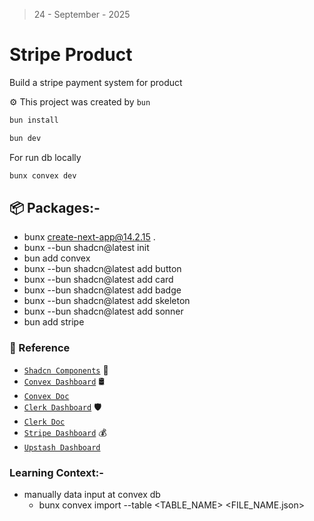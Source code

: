 > 24 - September - 2025

# Stripe Product

Build a stripe payment system for product

⚙️ This project was created by `bun`

```sh
bun install
```

```sh
bun dev
```

For run db locally

```sh
bunx convex dev
```

## 📦 Packages:-

- bunx create-next-app@14.2.15 .
- bunx --bun shadcn@latest init
- bun add convex
- bunx --bun shadcn@latest add button
- bunx --bun shadcn@latest add card
- bunx --bun shadcn@latest add badge
- bunx --bun shadcn@latest add skeleton
- bunx --bun shadcn@latest add sonner
- bun add stripe

### 📎 Reference

- [`Shadcn Components`](https://ui.shadcn.com/docs/components) 🎨
- [`Convex Dashboard`](https://dashboard.convex.dev) 🛢️
- [`Convex Doc`](https://docs.convex.dev)
- [`Clerk Dashboard`](https://dashboard.clerk.com) 🛡️
- [`Clerk Doc`](https://clerk.com/docs)
- [`Stripe Dashboard`](https://dashboard.stripe.com) 💰
- [`Upstash Dashboard`](https://console.upstash.com)

### Learning Context:-

- manually data input at convex db
  - bunx convex import --table <TABLE_NAME> <FILE_NAME.json>
